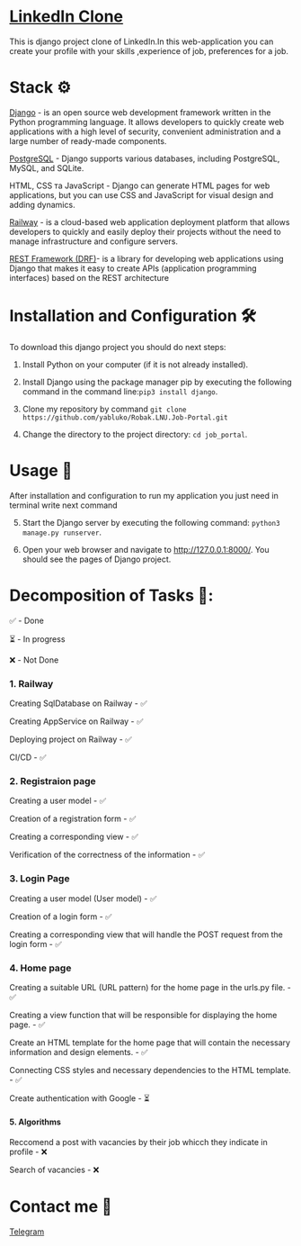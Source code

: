 # [LinkedIn Clone](https://linkedinclone.up.railway.app/)


This is django project clone of LinkedIn.In this web-application you can create your profile with your skills ,experience of job, preferences for a job.
# Stack ⚙️
[Django](https://www.djangoproject.com/) - is an open source web development framework written in the Python programming language. It allows developers to quickly create web applications with a high level of security, convenient administration and a large number of ready-made components.

[PostgreSQL](https://www.postgresql.org/) - Django supports various databases, including PostgreSQL, MySQL, and SQLite.

HTML, CSS та JavaScript - Django can generate HTML pages for web applications, but you can use CSS and JavaScript for visual design and adding dynamics.

[Railway](https://railway.app/) - is a cloud-based web application deployment platform that allows developers to quickly and easily deploy their projects without the need to manage infrastructure and configure servers.

[REST Framework (DRF)](https://www.django-rest-framework.org)- is a library for developing web applications using Django that makes it easy to create APIs (application programming interfaces) based on the REST architecture

# Installation and Configuration 🛠️

To download this django project you should do next steps:

1. Install Python on your computer (if it is not already installed).

2. Install Django using the package manager pip by executing the following command in the command line:```pip3 install django```.

3. Clone my repository by command ```git clone https://github.com/yabluko/Robak.LNU.Job-Portal.git```

4. Change the directory to the project directory: ```cd job_portal```.

# Usage 🚀

After installation and configuration to run my application you just need in terminal write next command

5. Start the Django server by executing the following command: ```python3 manage.py runserver```.

6. Open your web browser and navigate to http://127.0.0.1:8000/. You should see the pages of Django project.

# Decomposition of Tasks 📝:

✅ - Done

⏳ - In progress

❌ -  Not Done 

### 1. Railway

Creating SqlDatabase on Railway - ✅

Creating AppService on Railway - ✅

Deploying project on Railway - ✅

CI/CD - ✅


### 2. Registraion page 
Creating a user model - ✅

Creation of a registration form - ✅

Creating a corresponding view  - ✅

Verification of the correctness of the information  - ✅


 
### 3. Login Page

Creating a user model (User model)  - ✅

Creation of a login form - ✅

Creating a corresponding view that will handle the POST request from the login form  - ✅

 
 
 ### 4. Home page
 
 Creating a suitable URL (URL pattern) for the home page in the urls.py file. - ✅
 
 Creating a view function that will be responsible for displaying the home page. - ✅
 
 Create an HTML template for the home page that will contain the necessary information and design elements. - ✅
 
 Connecting CSS styles and necessary dependencies to the HTML template. - ✅
 
 Create authentication with Google - ⏳
 
 
 
 #### 5. Algorithms
 
 Reccomend a post with vacancies by their job whicch they indicate in profile - ❌ 
 
 Search of vacancies - ❌ 
 
 # Contact me 📱
 
 [Telegram]([[https://t.me/zhushchonka]](https://web.telegram.org/z/))
 
 
 
 
 
 
 
 
 
 
 
 
 
 
 
 
 






